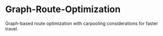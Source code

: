 # Graph-Route-Optimization
Graph-based route optimization with carpooling considerations for faster travel.
